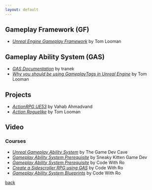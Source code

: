 ```yaml
---
layout: default
---
```


## Gameplay Framework (GF)

* _[Unreal Engine Gameplay Framework](https://www.tomlooman.com/unreal-engine-gameplay-framework/)_ by Tom Looman

## Gameplay Ability System (GAS)

* _[GAS Documentation](https://github.com/tranek/GASDocumentation)_ by tranek
* _[Why you should be using GameplayTags in Unreal Engine](https://www.tomlooman.com/unreal-engine-gameplaytags-data-driven-design/)_ by Tom Looman

## Projects

* _[ActionRPG UE53](https://github.com/vahabahmadvand/ActionRPG_UE53)_ by Vahab Ahmadvand
* _[Action Roguelike](https://github.com/tomlooman/ActionRoguelike)_ by Tom Looman

## Video

### Courses

* _[Unreal Gameplay Ability System](https://www.youtube.com/watch?v=yKLKunEZaj8&list=PLoReGgpfex3woa35rnoXRyF9N3_p7QVQ2)_ by The Game Dev Cave
* _[Gameplay Ability System Prerequisite](https://www.youtube.com/playlist?list=PLnHeglBaPYu-XVKTntS2hoEUs7M4INBPx)_ by Sneaky Kitten Game Dev
* _[Gameplay Ability System Prerequisite](https://www.youtube.com/playlist?list=PL6eAkiWr7AyIbndILQQO0L9_JeOTVIr5r)_ by Code With Ro
* _[Create a Sidescroller RPG using GAS](https://www.youtube.com/watch?v=U2jP6Mlevk0&list=PL6eAkiWr7AyJDObm2BnxoOoMLcUXxqHbV)_ by Code With Ro
* _[Gameplay Ability System Blueprints](https://www.youtube.com/playlist?list=PL6eAkiWr7AyJkHVoHAfyLCldr24QCorE1)_ by Code With Ro

[back](../)
